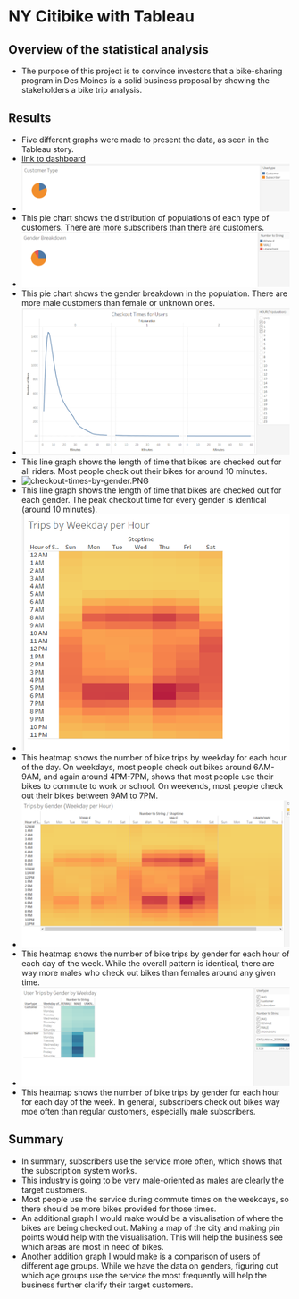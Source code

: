 # NY Citibike with Tableau

## Overview of the statistical analysis

- The purpose of this project is to  convince investors that a bike-sharing program in Des Moines is a solid business proposal by showing the stakeholders a bike trip analysis. 

## Results

- Five different graphs were made to present the data, as seen in the Tableau story.
- [link to dashboard](https://public.tableau.com/profile/jessie.ju#!/vizhome/VisualizationfortheTripAnalysis/Story1 "link to dashboard")
- ![Customer-Type.PNG](Screenshots/Customer-Type.PNG)
- This pie chart shows the distribution of populations of each type of customers. There are more subscribers than there are customers.
- ![gender-breakdown.PNG](Screenshots/gender-breakdown.PNG)
- This pie chart shows the gender breakdown in the population. There are more male customers than female or unknown ones.
- ![checkout-times-for-users.PNG](Screenshots/checkout-times-for-users.PNG)
- This line graph shows the length of time that bikes are checked out for all riders. Most people check out their bikes for around 10 minutes.
- ![checkout-times-by-gender.PNG](Screenshots/checkout-times-by-gender.PNG)
- This line graph shows the length of time that bikes are checked out for each gender. The peak checkout time for every gender is identical (around 10 minutes).
- ![trips-by-weekday-per-hour.PNG](Screenshots/trips-by-weekday-per-hour.PNG)
- This heatmap shows the number of bike trips by weekday for each hour of the day. On weekdays, most people check out bikes around 6AM-9AM, and again around 4PM-7PM, shows that most people use their bikes to commute to work or school. On weekends, most people check out their bikes between 9AM to 7PM.
- ![trips-by-gender.PNG](Screenshots/trips-by-gender.PNG)
- This heatmap shows the number of bike trips by gender for each hour of each day of the week. While the overall pattern is identical, there are way more males who check out bikes than females around any given time.
- ![user-trips-by-gender-by-weekday.PNG](Screenshots/user-trips-by-gender-by-weekday.PNG)
- This heatmap shows the number of bike trips by gender for each hour for each day of the week. In general, subscribers check out bikes way moe often than regular customers, especially male subscribers.

## Summary

- In summary, subscribers use the service more often, which shows that the subscription system works.
- This industry is going to be very male-oriented as males are clearly the target customers.
- Most people use the service during commute times on the weekdays, so there should be more bikes provided for those times. 
- An additional graph I would make would be a visualisation of where the bikes are being checked out. Making a map of the city and making pin points would help with the visualisation. This will help the business see which areas are most in need of bikes.
- Another addition graph I would make is a comparison of users of different age groups. While we have the data on genders, figuring out which age groups use the service the most frequently will help the business further clarify their target customers.
